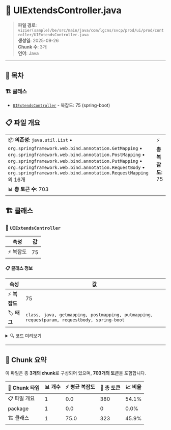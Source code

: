 # 📄 UIExtendsController.java

> **파일 경로**: `vizier(sample)/be/src/main/java/com/lgcns/svcp/prod/ui/prod/controller/UIExtendsController.java`  
> **생성일**: 2025-09-26  
> **Chunk 수**: 3개  
> **언어**: Java
---

## 📑 목차

### 🏗️ 클래스
- [`UIExtendsController`](#class-uiextendscontroller) - 복잡도: 75 (spring-boot)

## 📋 파일 개요

| | |
|--|--|
| 📦 **의존성**: `java.util.List` • `org.springframework.web.bind.annotation.GetMapping` • `org.springframework.web.bind.annotation.PostMapping` • `org.springframework.web.bind.annotation.PutMapping` • `org.springframework.web.bind.annotation.RequestBody` • `org.springframework.web.bind.annotation.RequestMapping` 외 16개 | ⚡ **총 복잡도**: 75 |
| 📊 **총 토큰 수**: 703 |  |



## 🏗️ 클래스

### <a id="class-uiextendscontroller"></a>🎯 `UIExtendsController`

| 속성 | 값 |
|------|----|
| ⚡ 복잡도 | 75 |



#### 📋 클래스 정보

| 속성 | 값 |
|------|----|
| ⚡ **복잡도** | 75 || 📍 **라인 범위** | 33-33 |
| 🏷️ **태그** | `class, java, getmapping, postmapping, putmapping, requestparam, requestbody, spring-boot` || 🏗️ **프레임워크** | `spring-boot` |

<details>
<summary>🔍 코드 미리보기</summary>

```java
public class UIExtendsController {

	private final UIExtendsService uiExtendsService;

	@GetMapping(value = "/target")
	@Operation(summary = "리더/폴로어의 그룹 조회", description = "리더/폴로어의 그룹 조회")
	public TargetResDto getTarget(@RequestParam String offerUuid,
			@RequestParam(required = false) boolean onlyValidDtm,
			@RequestParam(required = false) boolean includeGroup) {
		TargetReqDto req = new TargetReqDto();
		req.setOfferUuid(offerUuid);
		req.setOnlyValidDtm(onlyValidDtm);
		req.setIncludeGroup(includeGroup);

		return uiExtendsService.getTarget(req);
	}

	@GetMapping(value = "/leader")
	@Operation(summary = "리더 조회", description = "리더 조회")
	public List<RelationViewResDto> getLeader(@RequestParam String targetUuid,
			@RequestParam(required = false) boolean onlyValidDtm,
			@RequestParam(req...
```

**Chunk 정보**
- 🆔 **ID**: `4f67ce454e40`
- 📍 **라인**: 33-33
- 📊 **토큰**: 323
- 🏷️ **태그**: `class, java, getmapping, postmapping, putmapping...`

</details>

---





## 🧩 Chunk 요약

이 파일은 총 **3개의 chunk**로 구성되어 있으며, **703개의 토큰**을 포함합니다.

| 🧩 Chunk 타입 | 📊 개수 | ⚡ 평균 복잡도 | 📝 총 토큰 | 📈 비율 |
|---------------|--------|-------------|----------|--------|
| 📋 파일 개요 | 1 | 0.0 | 380 | 54.1% |
| package | 1 | 0.0 | 0 | 0.0% |
| 🏗️ 클래스 | 1 | 75.0 | 323 | 45.9% |

